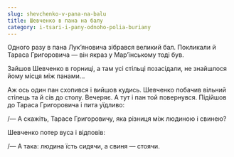 ```yaml
---
slug: shevchenko-v-pana-na-balu
title: Шевченко в пана на балу
category: i-tsari-i-pany-odnoho-polia-buriany
---
```

Одного разу в пана Лук’яновича зібрався великий бал. Покликали й Тараса Григоровича — він якраз у Мар’їнському тоді був.

Зайшов Шевченко в горниці, а там усі стільці позасідали, не знайшлося йому місця між панами…

Аж ось один пан схопився і вийшов кудись. Шевченко побачив вільний стілець та й сів до столу. Вечеряє. А тут і пан той повернувся. Підійшов до Тараса Григоровича і пита уїдливо:

/— А скажіть, Тарасе Григоровичу, яка різниця між людиною і свинею?

Шевченко потер вуса і відповів:

/— А така: людина їсть сидячи, а свиня — стоячи.
